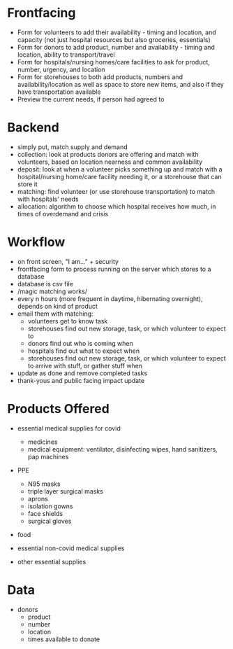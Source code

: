 # Frontfacing
- Form for volunteers to add their availability - timing and location, and
  capacity (not just hospital resources but also groceries, essentials)
- Form for donors to add product, number and availability - timing and location,
  ability to transport/travel
- Form for hospitals/nursing homes/care facilities to ask for product, number,
  urgency, and location
- Form for storehouses to both add products, numbers and availability/location
  as well as space to store new items, and also if they have transportation
available
- Preview the current needs, if person had agreed to

# Backend
- simply put, match supply and demand
- collection: look at products donors are offering and match with volunteers,
  based on location nearness and common availability
- deposit: look at when a volunteer picks something up and match with a
  hospital/nursing home/care facility needing it, or a storehouse that can store
it
- matching: find volunteer (or use storehouse transportation) to match with
  hospitals' needs
- allocation: algorithm to choose which hospital receives how much, in times of
  overdemand and crisis

# Workflow
- on front screen, "I am..." + security
- frontfacing form to process running on the server which stores to a database
- database is csv file
- /magic matching works/
- every n hours (more frequent in daytime, hibernating overnight), depends on
  kind of product
- email them with matching:
    - volunteers get to know task
    - storehouses find out new storage, task, or which volunteer to expect to
    - donors find out who is coming when
    - hospitals find out what to expect when
    - storehouses find out new storage, task, or which volunteer to expect to
arrive with stuff, or gather stuff when
- update as done and remove completed tasks
- thank-yous and public facing impact update

# Products Offered
- essential medical supplies for covid
    - medicines
    - medical equipment: ventilator, disinfecting wipes, hand sanitizers, pap
      machines
- PPE
    - N95 masks
    - triple layer surgical masks
    - aprons
    - isolation gowns
    - face shields
    - surgical gloves

- food
- essential non-covid medical supplies
- other essential supplies

# Data
- donors
    - product
    - number
    - location
    - times available to donate

